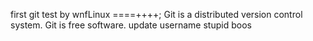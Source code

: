 first git test by wnfLinux ====++++;
Git is a distributed version control system.
Git is free software.
update username
stupid boos
